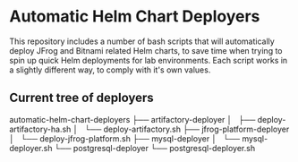 # Automatic Helm Chart Deployers

This repository includes a number of bash scripts that will automatically deploy JFrog and Bitnami related Helm charts, to save time when trying to 
spin up quick Helm deployments for lab environments. Each script works in a slightly different way, to comply with it's own values.

## Current tree of deployers

automatic-helm-chart-deployers
├── artifactory-deployer
│   ├── deploy-artifactory-ha.sh
│   └── deploy-artifactory.sh
├── jfrog-platform-deployer
│   └── deploy-jfrog-platform.sh
├── mysql-deployer
│   └── mysql-deployer.sh
└── postgresql-deployer
    └── postgresql-deployer.sh
